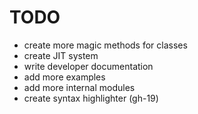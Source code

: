 # TODO

- create more magic methods for classes
- create JIT system
- write developer documentation
- add more examples
- add more internal modules
- create syntax highlighter (gh-19)
